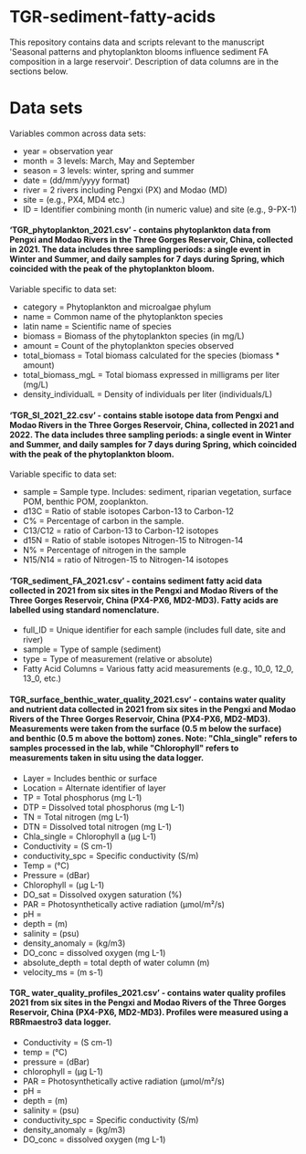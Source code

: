 # TGR-sediment-fatty-acids
This repository contains data and scripts relevant to the manuscript 'Seasonal patterns and phytoplankton blooms influence sediment FA composition in a large reservoir'. Description of data columns are in the sections below.
# Data sets #
Variables common across data sets:
- year = observation year
- month = 3 levels: March, May and September
- season = 3 levels: winter, spring and summer
- date = (dd/mm/yyyy format)
- river = 2 rivers including Pengxi (PX) and Modao (MD)
- site = (e.g., PX4, MD4 etc.)
- ID = Identifier combining month (in numeric value) and site (e.g., 9-PX-1)


#### ‘TGR_phytoplankton_2021.csv’ - contains phytoplankton data from Pengxi and Modao Rivers in the Three Gorges Reservoir, China, collected in 2021. The data includes three sampling periods: a single event in Winter and Summer, and daily samples for 7 days during Spring, which coincided with the peak of the phytoplankton bloom. 
Variable specific to data set:
- category = Phytoplankton and microalgae phylum
- name = Common name of the phytoplankton species
- latin name = Scientific name of species
- biomass = Biomass of the phytoplankton species (in mg/L)
- amount = Count of the phytoplankton species observed
- total_biomass = Total biomass calculated for the species (biomass * amount)
- total_biomass_mgL = Total biomass expressed in milligrams per liter (mg/L)
- density_individualL = Density of individuals per liter (individuals/L)

#### ‘TGR_SI_2021_22.csv’ - contains stable isotope data from Pengxi and Modao Rivers in the Three Gorges Reservoir, China, collected in 2021 and 2022. The data includes three sampling periods: a single event in Winter and Summer, and daily samples for 7 days during Spring, which coincided with the peak of the phytoplankton bloom. 
Variable specific to data set:
-	sample = Sample type. Includes: sediment, riparian vegetation, surface POM, benthic POM, zooplankton.	
-	d13C = Ratio of stable isotopes Carbon-13 to Carbon-12
-	C% = Percentage of carbon in the sample.
-	C13/C12 = ratio of Carbon-13 to Carbon-12 isotopes	
-	d15N = Ratio of stable isotopes Nitrogen-15 to Nitrogen-14	
-	N% = Percentage of nitrogen in the sample
-	N15/N14 = ratio of Nitrogen-15 to Nitrogen-14 isotopes	


#### ‘TGR_sediment_FA_2021.csv’ - contains sediment fatty acid data collected in 2021 from six sites in the Pengxi and Modao Rivers of the Three Gorges Reservoir, China (PX4-PX6, MD2-MD3). Fatty acids are labelled using standard nomenclature.
-	full_ID = Unique identifier for each sample (includes full date, site and river)
-	sample = Type of sample (sediment)
-	type = Type of measurement (relative or absolute)
-	Fatty Acid Columns = Various fatty acid measurements (e.g., 10_0, 12_0, 13_0, etc.)


#### TGR_surface_benthic_water_quality_2021.csv’ - contains water quality and nutrient data collected in 2021 from six sites in the Pengxi and Modao Rivers of the Three Gorges Reservoir, China (PX4-PX6, MD2-MD3). Measurements were taken from the surface (0.5 m below the surface) and benthic (0.5 m above the bottom) zones. Note: "Chla_single" refers to samples processed in the lab, while "Chlorophyll" refers to measurements taken in situ using the data logger.
-	Layer = Includes benthic or surface 
-	Location = Alternate identifier of layer
-	TP = Total phosphorus (mg L-1)
-	DTP = Dissolved total phosphorus (mg L-1)
-	TN = Total nitrogen (mg L-1)
-	DTN = Dissolved total nitrogen (mg L-1)
-	Chla_single = Chlorophyll a (µg L-1)
-	Conductivity = (S cm-1)
-	conductivity_spc = Specific conductivity (S/m) 
-	Temp = (°C)
-	Pressure = (dBar)
-	Chlorophyll = (µg L-1)
-	DO_sat = Dissolved oxygen saturation (%)
-	PAR = Photosynthetically active radiation (µmol/m²/s)
-	pH =
-	depth = (m)
-	salinity = (psu)
-	density_anomaly = (kg/m3)
-	DO_conc = dissolved oxygen (mg L-1)
-	absolute_depth = total depth of water column (m)
-	velocity_ms = (m s-1)


#### TGR_ water_quality_profiles_2021.csv’ - contains water quality profiles 2021 from six sites in the Pengxi and Modao Rivers of the Three Gorges Reservoir, China (PX4-PX6, MD2-MD3). Profiles were measured using a RBRmaestro3 data logger. 
-	Conductivity = (S cm-1)
-	temp = (°C)
-	pressure = (dBar)
-	chlorophyll = (µg L-1)
-	PAR = Photosynthetically active radiation (µmol/m²/s)
-	pH =
-	depth = (m)
-	salinity = (psu)
-	conductivity_spc = Specific conductivity (S/m)
-	density_anomaly = (kg/m3)
-	DO_conc = dissolved oxygen (mg L-1)	
